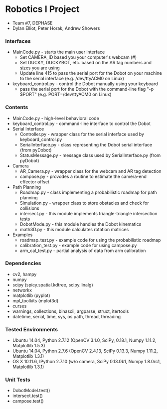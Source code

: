 # Robotics I Project #
* Team #7, DEPHASE
* Dylan Elliot, Peter Horak, Andrew Showers

### Interfaces ###

* MainCode.py - starts the main user interface
    * Set CAMERA_ID based you your computer's webcam (#)
    * Set DUCKY, DUCKYBOT, etc. based on the AR tag numbers and sizes you are using
    * Update line 415 to pass the serial port for the Dobot on your machine to the serial interface (e.g. /dev/ttyACM0 on Linux)
* keyboard_control.py - control the Dobot manually using your keyboard
    * pass the serial port for the Dobot with the command-line flag "-p $PORT" (e.g. PORT=/dev/ttyACM0 on Linux)

### Contents ###
* MainCode.py - high-level behavioral code
* keyboard_control.py - command-line interface to control the Dobot
* Serial Interface
    * Controller.py - wrapper class for the serial interface used by keyboard_control.py
    * SerialInterface.py - class representing the Dobot serial interface (from pyDobot)
    * StatusMessage.py - message class used by SerialInterface.py (from pyDobot)
* Camera
    * AR_Camera.py - wrapper class for the webcam and AR tag detection
    * campose.py - provodes a routine to estimate the camera-end effector offset
* Path Planning
    * Roadmap.py - class implementing a probabilistic roadmap for path planning
    * Simulation.py - wrapper class to store obstacles and check for collisions
    * intersect.py - this module implements triangle-triangle intersection tests
    * DobotMode.py - this module handles the Dobot kinematics
    * math3D.py - this module calculates rotation matrices
* Examples
    * roadmap_test.py - example code for using the probabilistic roadmap
    * calibration_test.py - example code for using campose.py
    * arm_cal_test.py - partial analysis of data from arm calibration


### Dependencies ###

* cv2, hampy
* numpy
* scipy (spicy.spatial.kdtree, scipy.linalg)
* networkx
* matplotlib (pyplot)
* mpl_toolkits (mplot3d)
* curses
* warnings, collections, binascii, argparse, struct, itertools
* datetime, serial, time, sys, os.path, thread, threading

### Tested Environments ###

* Ubuntu 14.04, Python 2.7.12 (OpenCV 3.1.0, SciPy, 0.18.1, Numpy 1.11.2, Matplotlib 1.5.3)
* Ubuntu 14.04, Python 2.7.6 (OpenCV 2.4.13, SciPy 0.13.3, Numpy 1.11.2, Matplotlib 1.3.1)
* OS X 10.11.6, IPython 2.7.10 (w/o camera, SciPy 0.13.0b1, Numpy 1.8.0rc1, Matplotlib 1.3.1)

### Unit Tests ###

* DobotModel.test()
* intersect.test()
* campose.test()

